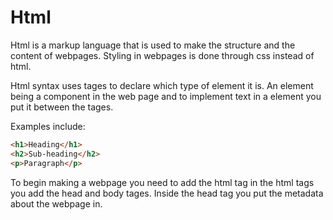 # Html
Html is a markup language that is used to make the structure and the content of webpages. Styling in webpages is done through css instead of html. 

Html syntax uses tages to declare which type of element it is. An element being a component in the web page and to implement text in a element you put it between the tages.

Examples include:
```html
<h1>Heading</h1>
<h2>Sub-heading</h2>
<p>Paragraph</p>
```


To begin making a webpage you need to add the html tag in the html tags you add the head and body tages. Inside the head tag you put the metadata about the webpage in.

